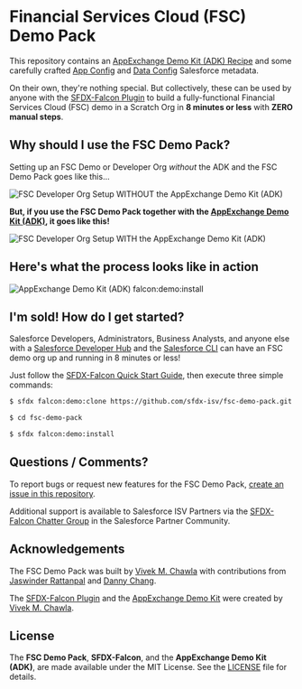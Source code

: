# Financial Services Cloud (FSC) Demo Pack

This repository contains an [AppExchange Demo Kit (ADK) Recipe](config/demo-recipe.json) and some carefully crafted [App Config](mdapi-source/app-config) and [Data Config](mdapi-source/data-config) Salesforce metadata.  

On their own, they're nothing special.  But collectively, these can be used by anyone with the [SFDX-Falcon Plugin](https://github.com/sfdx-isv/sfdx-falcon) to build a fully-functional Financial Services Cloud (FSC) demo in a Scratch Org in **8 minutes or less** with **ZERO manual steps**. 

## Why should I use the FSC Demo Pack?

Setting up an FSC Demo or Developer Org _without_ the ADK and the FSC Demo Pack goes like this...

![FSC Developer Org Setup WITHOUT the AppExchange Demo Kit (ADK)](https://drive.google.com/uc?export=view&id=1UxX2yx6S9QYwYyqiyIdF4jH0D0VOFuj9)

**But, if you use the FSC Demo Pack together with the [AppExchange Demo Kit (ADK)](https://github.com/sfdx-isv/sfdx-falcon-appx-demo-kit), it goes like this!**

![FSC Developer Org Setup WITH the AppExchange Demo Kit (ADK)](https://drive.google.com/uc?export=view&id=17IUHI3VfCqLXKIgOrNxFCEEWos0gtRkf)

## Here's what the process looks like in action

![AppExchange Demo Kit (ADK) falcon:demo:install](https://drive.google.com/uc?export=view&id=1pHTCkPSmGHzS_FoqidyA400ys6yFV8Am)

## I'm sold! How do I get started?

Salesforce Developers, Administrators, Business Analysts, and anyone else with a [Salesforce Developer Hub](https://developer.salesforce.com/docs/atlas.en-us.sfdx_setup.meta/sfdx_setup/sfdx_setup_enable_devhub.htm) and the [Salesforce CLI](https://developer.salesforce.com/tools/sfdxcli) can have an FSC demo org up and running in 8 minutes or less!

Just follow the [SFDX-Falcon Quick Start Guide](https://sfdx-isv.github.io/sfdx-falcon/start/quickstart.html), then execute three simple commands:

```html
$ sfdx falcon:demo:clone https://github.com/sfdx-isv/fsc-demo-pack.git

$ cd fsc-demo-pack

$ sfdx falcon:demo:install
```

## Questions / Comments?

To report bugs or request new features for the FSC Demo Pack, [create an issue in this repository](https://github.com/sfdx-isv/fsc-demo-pack/issues). 

Additional support is available to Salesforce ISV Partners via the [SFDX-Falcon Chatter Group](http://bit.ly/sfdx-falcon-group) in the Salesforce Partner Community.

## Acknowledgements

The FSC Demo Pack was built by [Vivek M. Chawla](https://twitter.com/VivekMChawla) with contributions from [Jaswinder Rattanpal](https://twitter.com/jrattanpal) and [Danny Chang](https://twitter.com/DannySFDC).

The [SFDX-Falcon Plugin](https://github.com/sfdx-isv/sfdx-falcon) and the [AppExchange Demo Kit](https://github.com/sfdx-isv/sfdx-falcon-appx-demo-kit) were created by [Vivek M. Chawla](https://twitter.com/VivekMChawla). 

## License

The **FSC Demo Pack**, **SFDX-Falcon**, and the **AppExchange Demo Kit (ADK)**, are made available under the MIT License. See the [LICENSE](LICENSE) file for details.